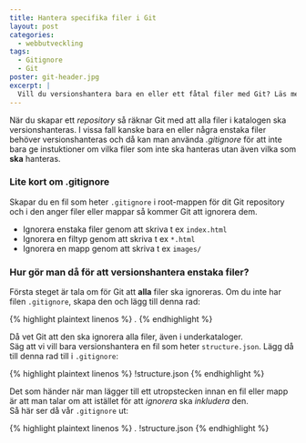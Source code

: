```yaml
---
title: Hantera specifika filer i Git
layout: post
categories:
  - webbutveckling
tags:
  - Gitignore
  - Git
poster: git-header.jpg
excerpt: |
  Vill du versionshantera bara en eller ett fåtal filer med Git? Läs mer om detta enkla sätt med hjälp av .gitignore.
---
```

När du skapar ett _repository_ så räknar Git med att alla filer i katalogen ska versionshanteras. I vissa fall kanske bara en eller några enstaka filer behöver versionshanteras och då kan man använda _.gitignore_ för att inte bara ge instuktioner om vilka filer som inte ska hanteras utan även vilka som __ska__ hanteras.

<!--more-->

### Lite kort om .gitignore
Skapar du en fil som heter `.gitignore` i root-mappen för dit Git repository och i den anger filer eller mappar så kommer Git att ignorera dem. 

- Ignorera enstaka filer genom att skriva t ex `index.html`
- Ignorera en filtyp genom att skriva t ex `*.html`
- Ignorera en mapp genom att skriva t ex `images/`

### Hur gör man då för att versionshantera enstaka filer?
Första steget är tala om för Git att __alla__ filer ska ignoreras. Om du inte har filen `.gitignore`, skapa den och lägg till denna rad:

{% highlight plaintext linenos %}
*.*
{% endhighlight %}

Då vet Git att den ska ignorera alla filer, även i underkataloger.  
Säg att vi vill bara versionshantera en fil som heter `structure.json`. Lägg då till denna rad till i `.gitignore`:

{% highlight plaintext linenos %}
!structure.json
{% endhighlight %}

Det som händer när man lägger till ett utropstecken innan en fil eller mapp är att man talar om att istället för att _ignorera_ ska _inkludera_ den.  
Så här ser då vår `.gitignore` ut:

{% highlight plaintext linenos %}
*.*
  !structure.json
{% endhighlight %}
